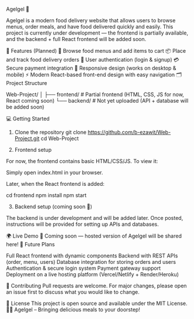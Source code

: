 Agelgel 🍴

Agelgel is a modern food delivery website that allows users to browse menus, order meals, and have food delivered quickly and easily.
This project is currently under development — the frontend is partially available, and the backend + full React frontend will be added soon.

🚀 Features (Planned)
🛒 Browse food menus and add items to cart
📦 Place and track food delivery orders
🔐 User authentication (login & signup)
💳 Secure payment integration
📱 Responsive design (works on desktop & mobile)
⚡ Modern React-based front-end design with easy navigation
🗂 Project Structure

Web-Project/
│
├── frontend/   # Partial frontend (HTML, CSS, JS for now, React coming soon)
└── backend/    # Not yet uploaded (API + database will be added soon)

💻 Getting Started
1. Clone the repository
git clone https://github.com/b-ezawit/Web-Project.git
cd Web-Project

2. Frontend setup

For now, the frontend contains basic HTML/CSS/JS.
To view it:

Simply open index.html in your browser.

Later, when the React frontend is added:

cd frontend
npm install
npm start

3. Backend setup (coming soon 🚧)

The backend is under development and will be added later.
Once posted, instructions will be provided for setting up APIs and databases.

🌍 Live Demo
🚧 Coming soon — hosted version of Agelgel will be shared here!
🔮 Future Plans

 Full React frontend with dynamic components
 Backend with REST APIs (order, menu, users)
 Database integration for storing orders and users
 Authentication & secure login system
 Payment gateway support
 Deployment on a live hosting platform (Vercel/Netlify + Render/Heroku)

🤝 Contributing
Pull requests are welcome. For major changes, please open an issue first to discuss what you would like to change.

📜 License
This project is open source and available under the MIT License.
👩‍🍳 Agelgel – Bringing delicious meals to your doorstep!
